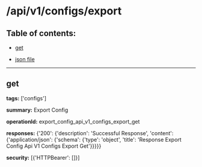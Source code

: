 # /api/v1/configs/export

## Table of contents:
- [get](#get)

- [json file](./_api_v1_configs_export.json)

---
<a name="get"></a>
## get

**tags:** ['configs']

**summary:** Export Config

**operationId:** export_config_api_v1_configs_export_get

**responses:** {'200': {'description': 'Successful Response', 'content': {'application/json': {'schema': {'type': 'object', 'title': 'Response Export Config Api V1 Configs Export Get'}}}}}

**security:** [{'HTTPBearer': []}]

